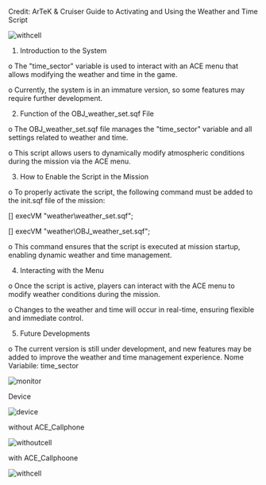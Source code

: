 Credit: ArTeK & Cruiser
Guide to Activating and Using the Weather and Time Script

![withcell](https://github.com/user-attachments/assets/eb09d848-b06c-48ed-8a88-ad0a372ae609)

1.	Introduction to the System

o	The "time_sector" variable is used to interact with an ACE menu that allows modifying the weather and time in the game.

o	Currently, the system is in an immature version, so some features may require further development.

2.	Function of the OBJ_weather_set.sqf File

o	The OBJ_weather_set.sqf file manages the "time_sector" variable and all settings related to weather and time.

o	This script allows users to dynamically modify atmospheric conditions during the mission via the ACE menu.

3.	How to Enable the Script in the Mission

o	To properly activate the script, the following command must be added to the init.sqf file of the mission:

[] execVM "weather\weather_set.sqf";

[] execVM "weather\OBJ_weather_set.sqf";

o	This command ensures that the script is executed at mission startup, enabling dynamic weather and time management.

4.	Interacting with the Menu

o	Once the script is active, players can interact with the ACE menu to modify weather conditions during the mission.

o	Changes to the weather and time will occur in real-time, ensuring flexible and immediate control.

5.	Future Developments

o	The current version is still under development, and new features may be added to improve the weather and time management experience.
Nome Variabile: time_sector
 
![monitor](https://github.com/user-attachments/assets/4037fb79-3d5d-4bd1-b86e-855fef5ea8c9)

Device

![device](https://github.com/user-attachments/assets/9ccbecc9-168f-4fe4-a4c0-59a137490c6d)

without ACE_Callphone

![withoutcell](https://github.com/user-attachments/assets/ecc9f1d4-f546-4397-9cfe-31f3f6b6794b)

with ACE_Callphoone

![withcell](https://github.com/user-attachments/assets/af47a3bb-c0eb-4146-ab7d-dbc1fcfcc0fb)


  
